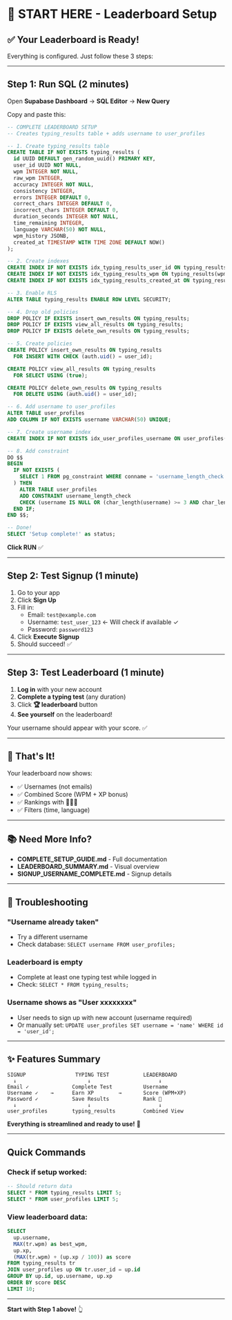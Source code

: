 # 🎯 START HERE - Leaderboard Setup

## ✅ Your Leaderboard is Ready!

Everything is configured. Just follow these 3 steps:

---

## Step 1: Run SQL (2 minutes)

Open **Supabase Dashboard** → **SQL Editor** → **New Query**

Copy and paste this:

```sql
-- COMPLETE LEADERBOARD SETUP
-- Creates typing_results table + adds username to user_profiles

-- 1. Create typing_results table
CREATE TABLE IF NOT EXISTS typing_results (
  id UUID DEFAULT gen_random_uuid() PRIMARY KEY,
  user_id UUID NOT NULL,
  wpm INTEGER NOT NULL,
  raw_wpm INTEGER,
  accuracy INTEGER NOT NULL,
  consistency INTEGER,
  errors INTEGER DEFAULT 0,
  correct_chars INTEGER DEFAULT 0,
  incorrect_chars INTEGER DEFAULT 0,
  duration_seconds INTEGER NOT NULL,
  time_remaining INTEGER,
  language VARCHAR(50) NOT NULL,
  wpm_history JSONB,
  created_at TIMESTAMP WITH TIME ZONE DEFAULT NOW()
);

-- 2. Create indexes
CREATE INDEX IF NOT EXISTS idx_typing_results_user_id ON typing_results(user_id);
CREATE INDEX IF NOT EXISTS idx_typing_results_wpm ON typing_results(wpm DESC);
CREATE INDEX IF NOT EXISTS idx_typing_results_created_at ON typing_results(created_at DESC);

-- 3. Enable RLS
ALTER TABLE typing_results ENABLE ROW LEVEL SECURITY;

-- 4. Drop old policies
DROP POLICY IF EXISTS insert_own_results ON typing_results;
DROP POLICY IF EXISTS view_all_results ON typing_results;
DROP POLICY IF EXISTS delete_own_results ON typing_results;

-- 5. Create policies
CREATE POLICY insert_own_results ON typing_results
  FOR INSERT WITH CHECK (auth.uid() = user_id);

CREATE POLICY view_all_results ON typing_results
  FOR SELECT USING (true);

CREATE POLICY delete_own_results ON typing_results
  FOR DELETE USING (auth.uid() = user_id);

-- 6. Add username to user_profiles
ALTER TABLE user_profiles 
ADD COLUMN IF NOT EXISTS username VARCHAR(50) UNIQUE;

-- 7. Create username index
CREATE INDEX IF NOT EXISTS idx_user_profiles_username ON user_profiles(username);

-- 8. Add constraint
DO $$ 
BEGIN
  IF NOT EXISTS (
    SELECT 1 FROM pg_constraint WHERE conname = 'username_length_check'
  ) THEN
    ALTER TABLE user_profiles 
    ADD CONSTRAINT username_length_check 
    CHECK (username IS NULL OR (char_length(username) >= 3 AND char_length(username) <= 50));
  END IF;
END $$;

-- Done!
SELECT 'Setup complete!' as status;
```

**Click RUN** ✅

---

## Step 2: Test Signup (1 minute)

1. Go to your app
2. Click **Sign Up**
3. Fill in:
   - Email: `test@example.com`
   - Username: `test_user_123` ← Will check if available ✓
   - Password: `password123`
4. Click **Execute Signup**
5. Should succeed! ✅

---

## Step 3: Test Leaderboard (1 minute)

1. **Log in** with your new account
2. **Complete a typing test** (any duration)
3. Click **🏆 leaderboard** button
4. **See yourself** on the leaderboard!

Your username should appear with your score. ✅

---

## 🎉 That's It!

Your leaderboard now shows:
- ✅ Usernames (not emails)
- ✅ Combined Score (WPM + XP bonus)
- ✅ Rankings with 🥇🥈🥉
- ✅ Filters (time, language)

---

## 📚 Need More Info?

- **COMPLETE_SETUP_GUIDE.md** - Full documentation
- **LEADERBOARD_SUMMARY.md** - Visual overview
- **SIGNUP_USERNAME_COMPLETE.md** - Signup details

---

## 🔧 Troubleshooting

### "Username already taken"
- Try a different username
- Check database: `SELECT username FROM user_profiles;`

### Leaderboard is empty
- Complete at least one typing test while logged in
- Check: `SELECT * FROM typing_results;`

### Username shows as "User xxxxxxxx"
- User needs to sign up with new account (username required)
- Or manually set: `UPDATE user_profiles SET username = 'name' WHERE id = 'user_id';`

---

## ✨ Features Summary

```
SIGNUP                TYPING TEST           LEADERBOARD
  ↓                       ↓                      ↓
Email ✓              Complete Test          Username
Username ✓    →      Earn XP        →       Score (WPM+XP)
Password ✓           Save Results           Rank 🥇
  ↓                       ↓                      ↓
user_profiles        typing_results         Combined View
```

**Everything is streamlined and ready to use!** 🚀

---

## Quick Commands

### Check if setup worked:
```sql
-- Should return data
SELECT * FROM typing_results LIMIT 5;
SELECT * FROM user_profiles LIMIT 5;
```

### View leaderboard data:
```sql
SELECT 
  up.username,
  MAX(tr.wpm) as best_wpm,
  up.xp,
  (MAX(tr.wpm) + (up.xp / 100)) as score
FROM typing_results tr
JOIN user_profiles up ON tr.user_id = up.id
GROUP BY up.id, up.username, up.xp
ORDER BY score DESC
LIMIT 10;
```

---

**Start with Step 1 above!** 👆
